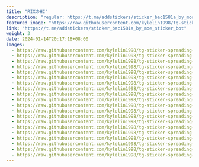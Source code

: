 ```yaml
---
title: "RIXのHC"
description: "regular: https://t.me/addstickers/sticker_bac1581a_by_moe_sticker_bot"
featured_image: "https://raw.githubusercontent.com/kylelin1998/tg-sticker-spreading-worldwide-images/main/img/9e5181eb-5caf-4ba1-9a4d-25d3b0d99c1f.jpg"
link: "https://t.me/addstickers/sticker_bac1581a_by_moe_sticker_bot"
weight: 3
date: 2024-01-14T20:17:18+08:00
images:
  - https://raw.githubusercontent.com/kylelin1998/tg-sticker-spreading-worldwide-images/main/img/9e5181eb-5caf-4ba1-9a4d-25d3b0d99c1f.jpg
  - https://raw.githubusercontent.com/kylelin1998/tg-sticker-spreading-worldwide-images/main/img/49732ec9-6c21-40ba-8809-962f39006dee.jpg
  - https://raw.githubusercontent.com/kylelin1998/tg-sticker-spreading-worldwide-images/main/img/04569640-5532-4848-8a38-6c11e30c7de6.jpg
  - https://raw.githubusercontent.com/kylelin1998/tg-sticker-spreading-worldwide-images/main/img/a7fe271a-54b3-4195-9080-1068c37199eb.jpg
  - https://raw.githubusercontent.com/kylelin1998/tg-sticker-spreading-worldwide-images/main/img/c6f2bd3d-7f7a-4e79-9f18-07413c8a1b9b.jpg
  - https://raw.githubusercontent.com/kylelin1998/tg-sticker-spreading-worldwide-images/main/img/10d02afc-40c5-45f5-8856-55fd7e9e6730.jpg
  - https://raw.githubusercontent.com/kylelin1998/tg-sticker-spreading-worldwide-images/main/img/5505e332-99fa-4637-bc07-f47904782a68.jpg
  - https://raw.githubusercontent.com/kylelin1998/tg-sticker-spreading-worldwide-images/main/img/7c73c43e-865c-41ef-a5e4-3449203de2ef.jpg
  - https://raw.githubusercontent.com/kylelin1998/tg-sticker-spreading-worldwide-images/main/img/13d3232f-c5a6-49b8-b0f6-6b83d8f5d46f.jpg
  - https://raw.githubusercontent.com/kylelin1998/tg-sticker-spreading-worldwide-images/main/img/1e3f4440-26f6-4d91-a95f-32a7c65a3067.jpg
  - https://raw.githubusercontent.com/kylelin1998/tg-sticker-spreading-worldwide-images/main/img/b78468db-fade-4878-97df-f8ec423e4b84.jpg
  - https://raw.githubusercontent.com/kylelin1998/tg-sticker-spreading-worldwide-images/main/img/a9d29067-207e-4875-9155-7661f4e60b7c.jpg
  - https://raw.githubusercontent.com/kylelin1998/tg-sticker-spreading-worldwide-images/main/img/0fb08ba4-1273-4276-9723-208b36555d68.jpg
  - https://raw.githubusercontent.com/kylelin1998/tg-sticker-spreading-worldwide-images/main/img/482eedbb-b4c1-48aa-a4ef-5c41cccc1a0c.jpg
  - https://raw.githubusercontent.com/kylelin1998/tg-sticker-spreading-worldwide-images/main/img/7000f101-ce82-4f63-80ec-386eaab06682.jpg
  - https://raw.githubusercontent.com/kylelin1998/tg-sticker-spreading-worldwide-images/main/img/886e4d94-cbd7-4dcb-915b-1dfa2c5680ea.jpg
  - https://raw.githubusercontent.com/kylelin1998/tg-sticker-spreading-worldwide-images/main/img/90029be1-18fc-4550-badc-44ba08a426d7.jpg
  - https://raw.githubusercontent.com/kylelin1998/tg-sticker-spreading-worldwide-images/main/img/0dccbc6d-2f38-40cd-ba7e-9408e7594333.jpg
  - https://raw.githubusercontent.com/kylelin1998/tg-sticker-spreading-worldwide-images/main/img/00f283ea-7b0b-4802-88fa-8683b8d2b127.jpg
  - https://raw.githubusercontent.com/kylelin1998/tg-sticker-spreading-worldwide-images/main/img/ebfedf8f-72ec-45f6-a067-6b18633461d9.jpg
---
```

